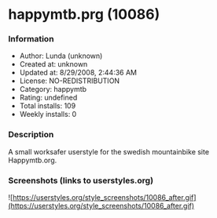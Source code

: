 # happymtb.prg (10086)

### Information
- Author: Lunda (unknown)
- Created at: unknown
- Updated at: 8/29/2008, 2:44:36 AM
- License: NO-REDISTRIBUTION
- Category: happymtb
- Rating: undefined
- Total installs: 109
- Weekly installs: 0


### Description
A small worksafer userstyle for the swedish mountainbike site Happymtb.org.


### Screenshots (links to userstyles.org)
![https://userstyles.org/style_screenshots/10086_after.gif](https://userstyles.org/style_screenshots/10086_after.gif)


